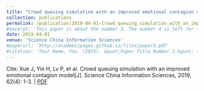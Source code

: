 ```yaml
---
title: "Crowd queuing simulation with an improved emotional contagion model"
collection: publications
permalink: /publication/2019-04-01-Crowd_queuing_simulation_with_an_improved_emotional_contagion_model
#excerpt: 'This paper is about the number 3. The number 4 is left for future work.'
date: 2019-04-01
venue: 'Science China Information Sciences'
#paperurl: 'http://academicpages.github.io/files/paper3.pdf'
#citation: 'Your Name, You. (2015). &quot;Paper Title Number 3.&quot; <i>Journal 1</i>. 1(3).'
---
```


Cite: Xue J, Yin H, Lv P, et al. Crowd queuing simulation with an improved emotional contagion model[J]. Science China Information Sciences, 2019, 62(4): 1-3.  \| [PDF](http://xuejx7.github.io/files/2019-04-01-Crowd_queuing_simulation_with_an_improved_emotional_contagion_model.pdf)
